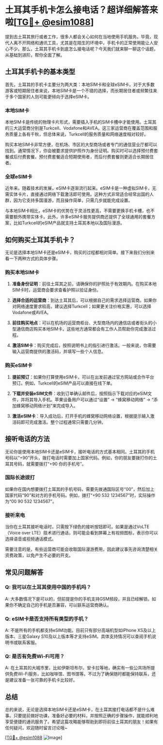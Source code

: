 # 土耳其手机卡怎么接电话？超详细解答来啦[[TG💪+ @esim1088](https://t.me/s/esim1088)]

提到去土耳其旅行或者工作，很多人都会关心如何在当地使用手机服务。毕竟，现代人离不开网络和通讯工具，尤其是在陌生的环境中，手机卡的正常使用能让人安心不少。那么，土耳其手机卡到底怎么接电话呢？今天我们就来聊一聊这个话题，从基础到进阶，帮你全面了解。

## 土耳其手机卡的基本类型

首先，土耳其的手机卡主要分为两大类：本地SIM卡和全球eSIM卡。对于大多数游客或短期居住者来说，本地SIM卡是一个不错的选择，而长期居住者或频繁往来于多个国家的人则可能更倾向于选择eSIM卡。

### 本地SIM卡

本地SIM卡是传统的物理卡片形式，需要插入手机的SIM卡槽中才能使用。土耳其的三大运营商分别是Turkcell、Vodafone和AVEA。这三家运营商在覆盖范围和服务质量上各有千秋，但总体来说，Turkcell的服务质量和网络速度相对较好。

购买本地SIM卡非常方便，在机场、市区的大型商场或者专门的通信营业厅都可以找到。通常情况下，你会被要求提供护照作为身份证明。购买时可以选择预付费套餐或后付费套餐。预付费套餐适合短期使用者，而后付费套餐则更适合长期居住者。

### 全球eSIM卡

近年来，随着技术的发展，eSIM卡逐渐流行起来。eSIM卡是一种虚拟SIM卡，无需实体卡片，直接通过网络下载激活即可使用。这种方式非常适合经常出国的人群，因为它支持多国漫游，而且操作简单，只需几步就能完成设置。

与本地SIM卡相比，eSIM卡的优势在于灵活性更高，不需要更换手机卡槽，也不需要额外携带实体卡。此外，许多eSIM卡服务提供商还提供了全球通用的套餐方案，比如Turkcell的eSIM产品就支持土耳其本地以及国际漫游。

## 如何购买土耳其手机卡？

无论是选择本地SIM卡还是eSIM卡，购买的过程都相对简单。接下来我们分别来看一下两种方式的具体步骤。

### 购买本地SIM卡

1. **准备身份证明**：前往土耳其之前，请确保你的护照处于有效期内。在购买本地SIM卡时，运营商会要求查看护照以验证身份。
   
2. **选择合适的运营商**：到达土耳其后，可以根据自己的需求选择运营商。如果你对网络速度要求较高，建议选择Turkcell；如果更关注价格实惠，可以选择Vodafone或AVEA。

3. **前往购买地点**：可以在机场的运营商柜台、大型商场内的通信店或者街头的小型通信商店购买本地SIM卡。这些地方通常都会有工作人员帮助你完成激活过程。

4. **激活SIM卡**：购买完成后，按照说明书上的指引进行激活。一般来说，你需要输入运营商提供的激活码，并填写一些个人信息。

### 购买eSIM卡

1. **提前预订**：如果你打算使用eSIM卡，可以在出发前通过官方网站或合作平台预订。例如，Turkcell的eSIM产品可以直接在线下单。

2. **下载并安装eSIM文件**：收到订单确认邮件后，按照指示下载对应的eSIM文件，并将其导入手机。苹果设备用户可以通过“设置” -> “蜂窝移动网络” -> “添加蜂窝移动网络计划”来完成导入。

3. **激活eSIM卡**：导入成功后，打开手机的蜂窝移动网络设置，根据提示输入激活码即可完成激活。整个过程通常只需要几分钟。

## 接听电话的方法

无论你是使用本地SIM卡还是eSIM卡，接听电话的方式基本相同。土耳其的手机号码以“+90”开头，拨打电话时需要加上国家代码。例如，你的朋友要拨打你的土耳其号码，就需要拨打“+90 你的手机号”。

### 国际长途拨打

如果你在国内想要拨打土耳其的手机号码，需要先拨通国际区号“00”，然后加上国家代码“90”和对方的手机号码。例如，拨打“+90 532 1234567”时，实际操作为“00 90 532 1234567”。

### 接听来电

当你在土耳其接听电话时，只需按下绿色的接听按钮即可。如果是通过VoLTE（Voice over LTE）技术进行通话，则可能会看到屏幕上有视频图标，表示你可以选择语音或视频通话模式。

需要注意的是，有些运营商可能会收取国际漫游费用，因此建议事先咨询清楚相关资费政策，以免产生不必要的开支。

## 常见问题解答

### Q: 我可以在土耳其使用中国的手机吗？
A: 大多数情况下是可以的，但前提是你的手机支持GSM频段，并且已经解锁。如果你不确定自己的手机是否兼容，可以联系运营商确认。

### Q: eSIM卡是否支持所有类型的手机？
A: 不是所有的手机都支持eSIM功能。目前只有部分高端机型如iPhone XS及以上版本、三星Galaxy S10及以上版本等才支持eSIM。具体支持情况可以查阅手机说明书或联系客服。

### Q: 是否有免费Wi-Fi可用？
A: 在土耳其的大城市里，比如伊斯坦布尔、安卡拉等地，确实有一些公共场所提供免费Wi-Fi服务，比如咖啡馆、图书馆等。不过为了确保随时都能保持联系，还是建议准备一张可靠的手机卡比较好。

## 总结

总的来说，无论是选择本地SIM卡还是eSIM卡，在土耳其接打电话都不是什么难事。只要提前做好功课，准备好必要的材料，并按照正确的步骤操作，就能顺利地享受便捷的通讯服务了。希望这篇攻略能够帮助到即将前往土耳其的朋友！如果有任何疑问，欢迎随时留言讨论哦~ 

[[TG💪+ @esim1088](https://t.me/s/esim1088) ![Image](https://i.postimg.cc/4NQfJmqS/Snipaste-2025-05-13-00-14-12.png)]